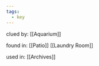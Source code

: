 ```yaml
---
tags:
  - key
---
```



clued by:
[[Aquarium]]

found in:
[[Patio]]
[[Laundry Room]]

used in:
[[Archives]]
